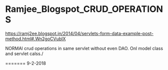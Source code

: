 # Ramjee_Blogspot_CRUD_OPERATIONS


https://ramj2ee.blogspot.in/2014/04/servlets-form-data-example-post-method.html#.Wn2goCVubIX


NORMAl crud operations in same servlet without even DAO. Onl model class and servlet calss./

======= 9-2-2018
